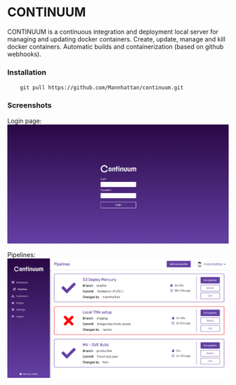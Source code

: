 # CONTINUUM

CONTINUUM is a continuous integration and deployment local server for managing and updating docker containers.
Create, update, manage and kill docker containers.
Automatic builds and containerization (based on github webhooks).

### Installation

```shell
    git pull https://github.com/Mannhattan/continuum.git
```

### Screenshots

Login page:
![alt text](https://raw.githubusercontent.com/mannhattan/continuum/master/screenshots/1.png)

Pipelines:
![alt text](https://raw.githubusercontent.com/mannhattan/continuum/master/screenshots/2.png)